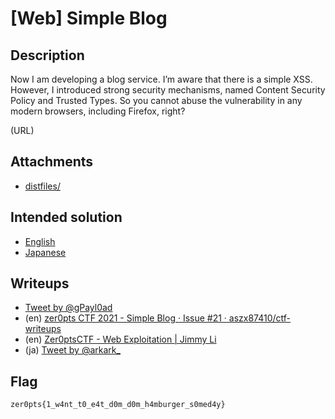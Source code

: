 # [Web] Simple Blog
## Description
Now I am developing a blog service. I’m aware that there is a simple XSS. However, I introduced strong security mechanisms, named Content Security Policy and Trusted Types. So you cannot abuse the vulnerability in any modern browsers, including Firefox, right?

(URL)

## Attachments
- [distfiles/](distfiles/)

## Intended solution
- [English](https://hackmd.io/@st98/S1z9qV1X_)
- [Japanese](https://st98.github.io/diary/posts/2021-03-07-zer0pts-ctf-2021.html#web-192-simple-blog-23-solves)

## Writeups
- [Tweet by @gPayl0ad](https://twitter.com/gPayl0ad/status/1368547423556014083)
- (en) [zer0pts CTF 2021 - Simple Blog · Issue #21 · aszx87410/ctf-writeups](https://github.com/aszx87410/ctf-writeups/issues/21)
- (en) [Zer0ptsCTF - Web Exploitation | Jimmy Li](https://blog.jimmyli.us/articles/2021-03/Zer0ptsCTF-WebExploitation#simple-blog)
- (ja) [Tweet by @arkark_](https://twitter.com/arkark_/status/1368542618854985731)

## Flag
```
zer0pts{1_w4nt_t0_e4t_d0m_d0m_h4mburger_s0med4y}
```